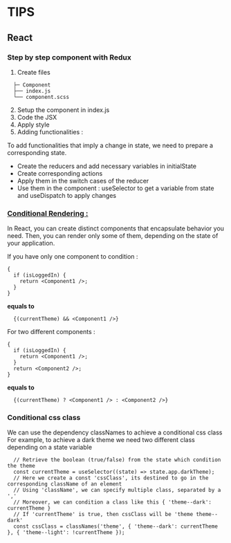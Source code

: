 # TIPS

## React

### Step by step component with Redux

1. Create files

```
  ├─ Component
  ├── index.js
  └── component.scss
```

2. Setup the component in index.js
3. Code the JSX
4. Apply style
5. Adding functionalities :

To add functionalities that imply a change in state, we need to prepare a corresponding state.

- Create the reducers and add necessary variables in initialState
- Create corresponding actions
- Apply them in the switch cases of the reducer
- Use them in the component : useSelector to get a variable from state and useDispatch to apply changes

### [Conditional Rendering :](https://reactjs.org/docs/conditional-rendering.html)

In React, you can create distinct components that encapsulate behavior you need. Then, you can render only some of them, depending on the state of your application.

If you have only one component to condition :

```JSX
{
  if (isLoggedIn) {
    return <Component1 />;
  }
}
```

**equals to**

```JSX
  {(currentTheme) && <Component1 />}
```

For two different components :

```JSX
{
  if (isLoggedIn) {
    return <Component1 />;
  }
  return <Component2 />;
}
```

**equals to**

```JSX
  {(currentTheme) ? <Component1 /> : <Component2 />}
```


### Conditional css class

We can use the dependency classNames to achieve a conditional css class
For example, to achieve a dark theme we need two different class depending on a state variable

```JSX
  // Retrieve the boolean (true/false) from the state which condition the theme
  const currentTheme = useSelector((state) => state.app.darkTheme);
  // Here we create a const 'cssClass', its destined to go in the corresponding className of an element
  // Using 'className', we can specify multiple class, separated by a ','
  // Moreover, we can condition a class like this { 'theme--dark': currentTheme }
  // If 'currentTheme' is true, then cssClass will be 'theme theme--dark'
  const cssClass = classNames('theme', { 'theme--dark': currentTheme }, { 'theme--light': !currentTheme });
```